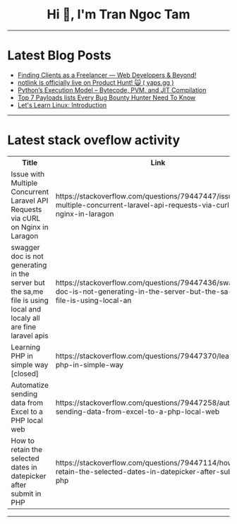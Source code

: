 <h1 align="center">Hi 👋, I'm Tran Ngoc Tam</h1>

---

# Latest Blog Posts 
<!-- BLOG-POST-LIST:START -->
- [Finding Clients as a Freelancer — Web Developers &amp; Beyond!](https://dev.to/per-starke-642/finding-clients-as-a-freelancer-web-developers-beyond-5327)
- [notlink is officially live on Product Hunt! 🙀 &lpar; yaps.gg &rpar;](https://dev.to/abdibrokhim/notlink-is-officially-live-on-product-hunt-yapsgg--8co)
- [Python’s Execution Model – Bytecode, PVM, and JIT Compilation](https://dev.to/pydev/pythons-execution-model-bytecode-pvm-and-jit-compilation-km6)
- [Top 7 Payloads lists Every Bug Bounty Hunter Need To Know](https://dev.to/verylazytech/top-7-payloads-lists-every-bug-bounty-hunter-need-to-know-pf7)
- [Let&#39;s Learn Linux: Introduction](https://dev.to/surajkumar00/introduction-to-linux-1nnl)
<!-- BLOG-POST-LIST:END -->

---

# Latest stack oveflow activity
<table>
  <tr><th>Title</th><th>Link</th></tr>
  <!-- STACKOVERFLOW:START --><tr><td>Issue with Multiple Concurrent Laravel API Requests via cURL on Nginx in Laragon</td><td>https://stackoverflow.com/questions/79447447/issue-with-multiple-concurrent-laravel-api-requests-via-curl-on-nginx-in-laragon</td></tr><tr><td>swagger doc is not generating in the server but the sa,me file is using local and localy all are fine laravel apis</td><td>https://stackoverflow.com/questions/79447436/swagger-doc-is-not-generating-in-the-server-but-the-sa-me-file-is-using-local-an</td></tr><tr><td>Learning PHP in simple way [closed]</td><td>https://stackoverflow.com/questions/79447370/learning-php-in-simple-way</td></tr><tr><td>Automatize sending data from Excel to a PHP local web</td><td>https://stackoverflow.com/questions/79447258/automatize-sending-data-from-excel-to-a-php-local-web</td></tr><tr><td>How to retain the selected dates in datepicker after submit in PHP</td><td>https://stackoverflow.com/questions/79447114/how-to-retain-the-selected-dates-in-datepicker-after-submit-in-php</td></tr><!-- STACKOVERFLOW:END -->
</table>

---


